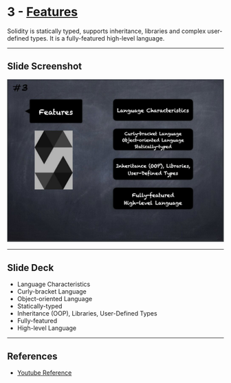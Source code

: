 # 3 - [Features](Features.md)
Solidity is statically typed, supports inheritance, libraries and complex user-defined types. It is a fully-featured high-level language.

___
## Slide Screenshot
![003.jpg](../../images/2.%20Solidity%20101/003.jpg)
___
## Slide Deck
- Language Characteristics
- Curly-bracket Language
- Object-oriented Language
- Statically-typed
- Inheritance (OOP), Libraries, User-Defined Types
- Fully-featured
- High-level Language

___
## References
- [Youtube Reference](https://youtu.be/5eLqFac5Tkg?t=256)


